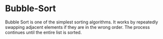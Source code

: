 # Bubble-Sort
Bubble Sort is one of the simplest sorting algorithms. It works by repeatedly swapping adjacent elements if they are in the wrong order. The process continues until the entire list is sorted.
